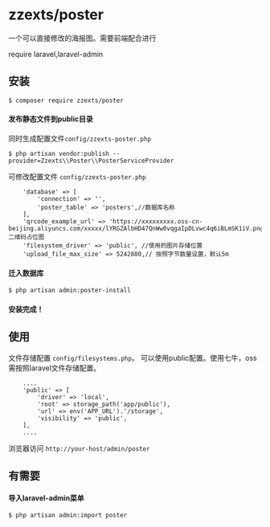 zzexts/poster
======
一个可以直接修改的海报图。需要前端配合进行

require laravel,laravel-admin

## 安装

```shell
$ composer require zzexts/poster
```

#### 发布静态文件到public目录

同时生成配置文件`config/zzexts-poster.php`

```shell
$ php artisan vendor:publish --provider=Zzexts\\Poster\\PosterServiceProvider
```

可修改配置文件 `config/zzexts-poster.php`

```phpt
    'database' => [
        'connection' => '',
        'poster_table' => 'posters',//数据库名称
    ],
    'qrcode_example_url' => 'https://xxxxxxxxx.oss-cn-beijing.aliyuncs.com/xxxxx/lYRGZAlbHD47QnWw0vqgaIpDLvwc4q6iBLmSK1iV.png',// 二维码占位图
    'filesystem_driver' => 'public', //使用的图片存储位置
    'upload_file_max_size' => 5242880,// 按照字节数量设置，默认5m
```

#### 迁入数据库

```shell
$ php artisan admin:poster-install
```

#### 安装完成！

## 使用

文件存储配置 `config/filesystems.php`。 可以使用public配置。使用七牛，oss需按照laravel文件存储配置。

```phpt
    ....
    'public' => [
        'driver' => 'local',
        'root' => storage_path('app/public'),
        'url' => env('APP_URL').'/storage',
        'visibility' => 'public',
    ],
    ....
```

浏览器访问 `http://your-host/admin/poster`

## 有需要

#### 导入laravel-admin菜单

```shell
$ php artisan admin:import poster
```

